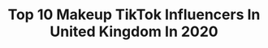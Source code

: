 ---
title: Top 10 Makeup TikTok Influencers In United Kingdom In 2020
description: >-
  Find top makeup TikTok influencers in United Kingdom in 2020. Most popular hashtags: #duet #norvinaecl #fluttereye #claymation.
platform: TikTok
profiles:
  - username: "dragonfinity"
    fullname: >-
      Dragon Finity🐉
    location: "United Kingdom"
    followers: 387871
    engagement: 2234
    commentsToLikes: 0.335231
    id: ck81sb8dcregu0j78xieiufm4
    verified: false
    hashtags: "#sayso, #dancetutorial, #starships, #digitalmakeup"
  - username: "aaaaaaaaaabi"
    fullname: >-
      ABI ♡
    location: "United Kingdom"
    followers: 82047
    engagement: 2183
    commentsToLikes: 0.047148
    id: ck8ore7ggbtbk0j78oa0jts08
    verified: false
    hashtags: "#hairbun, #verucasalt, #fashionblogger, #peterpan"
  - username: "aaliyahjamil"
    fullname: >-
      - A✨
    location: "United Kingdom"
    followers: 85992
    engagement: 2164
    commentsToLikes: 0.031730
    id: ck961739lle9o0j78lobdp2qm
    verified: false
    hashtags: "#barbie, #bulletsdo, #duet, #makeupfanatic"
  - username: "makeup.lois"
    fullname: >-
      makeup.lois
    location: "United Kingdom"
    followers: 11151
    engagement: 1407
    commentsToLikes: 0.053243
    id: ckacsfcgs9syq0i78d7o8j5y9
    verified: false
    hashtags: "#lockdownlife, #makeupartist, #catfishcheck, #foryou"
  - username: "abbyrartistry"
    fullname: >-
      Abby Roberts
    location: "United Kingdom"
    followers: 8285887
    engagement: 2622
    commentsToLikes: 0.005833
    id: ck8ad9i1f4ga20j78v8ixiqjw
    verified: true
    hashtags: "#norvinapartner, #norvinaecl, #electricliners, #ad"
  - username: "charlottelooks"
    fullname: >-
      Charlotte Roberts
    location: "United Kingdom"
    followers: 2174574
    engagement: 2677
    commentsToLikes: 0.005697
    id: ck8ae6by8a6j30j78pzrug769
    verified: true
    hashtags: "#dontbringmedown, #dbmd, #mentalhealthawareness"
  - username: "trinsmakeup"
    fullname: >-
      Trinity Rudman
    location: "United Kingdom"
    followers: 322356
    engagement: 2045
    commentsToLikes: 0.012191
    id: ck8ae4gk79qu50j78ejrwfads
    verified: false
    hashtags: "#veday, #butterflymakeup, #slayathome, #painting"
  - username: "lilyxox21"
    fullname: >-
      L💗
    location: "United Kingdom"
    followers: 3782
    engagement: 1338
    commentsToLikes: 0.071487
    id: ck94k4saptujq0j78d83vczux
    verified: false
    hashtags: "#quarantine, #corona, #sister, #black"
  - username: "aaliyah_d"
    fullname: >-
      aaliyah <3
    location: "United Kingdom"
    followers: 24248
    engagement: 1432
    commentsToLikes: 0.052941
    id: cka0wi3ro301j0i78j89avjpd
    verified: false
    hashtags: "#albumcover, #likes, #wearefamily, #duet"
  - username: "chloeandcos"
    fullname: >-
      chloeandcosmetics
    location: "United Kingdom"
    followers: 31298
    engagement: 1371
    commentsToLikes: 0.028033
    id: ckacwle55t2w50i78x2m8sizk
    verified: false
    hashtags: "#makeupvideo, #giveaway, #falseeyelashes, #eyes"
---